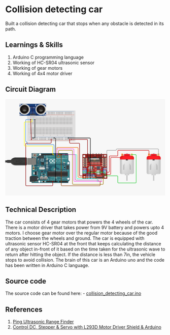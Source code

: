 # Collision detecting car

Built a collision detecting car that stops when any obstacle is detected in its path.

## Learnings & Skills

1. Arduino C programming language
1. Working of HC-SR04 ultrasonic sensor
1. Working of gear motors
1. Working of 4x4 motor driver

## Circuit Diagram

![architecture](/doc/src/images/architecture.png)

## Technical Description

The car consists of 4 gear motors that powers the 4 wheels of the car. There is a motor driver that takes power from 9V battery and powers upto 4 motors. I choose gear motor over the regular motor because of the good traction between the wheels and ground. The car is equipped with ultrasonic sensor HC-SR04 at the front that keeps calculating the distance of any object in-front of it based on the time taken for the ultrasonic wave to return after hitting the object. If the distance is less than 7in, the vehicle stops to avoid collision. The brain of this car is an Arduino uno and the code has been written in Arduino C language.

## Source code

The source code can be found here:
    - [collision_detecting_car.ino](/src/collision_detecting_car/collision_detecting_car.ino)

## References

1. [Ping Ultrasonic Range Finder](https://docs.arduino.cc/built-in-examples/sensors/Ping/)
1. [Control DC, Stepper & Servo with L293D Motor Driver Shield & Arduino](https://lastminuteengineers.com/l293d-motor-driver-shield-arduino-tutorial/)